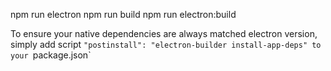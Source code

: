 npm run electron
npm run build
npm run electron:build

To ensure your native dependencies are always matched electron version, simply add script `"postinstall": "electron-builder install-app-deps" to your `package.json`
